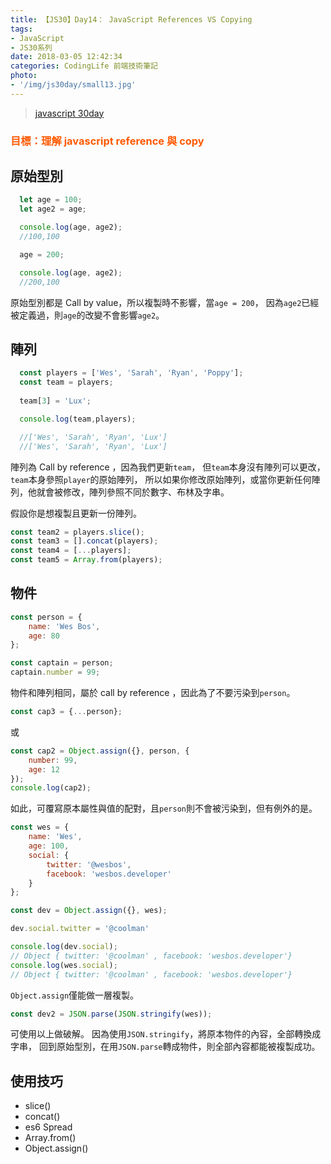```yaml
---
title: 【JS30】Day14： JavaScript References VS Copying
tags:
- JavaScript
- JS30系列
date: 2018-03-05 12:42:34
categories: CodingLife 前端技術筆記
photo:
- '/img/js30day/small13.jpg'
---
```


> [javascript 30day](https://javascript30.com/)

<!-- more -->

### <span style="color:#ff5900">目標：理解 javascript reference 與 copy</span>

## 原始型別

```js
  let age = 100;
  let age2 = age;

  console.log(age, age2);
  //100,100

  age = 200;

  console.log(age, age2);
  //200,100
```

原始型別都是 Call by value，所以複製時不影響，當`age = 200`，
因為`age2`已經被定義過，則`age`的改變不會影響`age2`。

## 陣列

```js
  const players = ['Wes', 'Sarah', 'Ryan', 'Poppy'];
  const team = players;
  
  team[3] = 'Lux';

  console.log(team,players);

  //['Wes', 'Sarah', 'Ryan', 'Lux']
  //['Wes', 'Sarah', 'Ryan', 'Lux']
```
陣列為 Call by reference ，因為我們更新`team`，
但`team`本身沒有陣列可以更改，`team`本身參照`player`的原始陣列，
所以如果你修改原始陣列，或當你更新任何陣列，他就會被修改，陣列參照不同於數字、布林及字串。

假設你是想複製且更新一份陣列。
```js
const team2 = players.slice();
const team3 = [].concat(players);
const team4 = [...players];
const team5 = Array.from(players);
```

## 物件

```js
const person = {
    name: 'Wes Bos',
    age: 80
};

const captain = person;
captain.number = 99;
```
物件和陣列相同，屬於 call by reference ，因此為了不要污染到`person`。

```js
const cap3 = {...person};
```
或

```js
const cap2 = Object.assign({}, person, {
    number: 99,
    age: 12
});
console.log(cap2);
```

如此，可覆寫原本屬性與值的配對，且`person`則不會被污染到，但有例外的是。

```js
const wes = {
    name: 'Wes',
    age: 100,
    social: {
        twitter: '@wesbos',
        facebook: 'wesbos.developer'
    }
};

const dev = Object.assign({}, wes);

dev.social.twitter = '@coolman'

console.log(dev.social);
// Object { twitter: '@coolman' , facebook: 'wesbos.developer'}
console.log(wes.social);
// Object { twitter: '@coolman' , facebook: 'wesbos.developer'}
```
`Object.assign`僅能做一層複製。

```js
const dev2 = JSON.parse(JSON.stringify(wes));
```
可使用以上做破解。
因為使用`JSON.stringify`，將原本物件的內容，全部轉換成字串，
回到原始型別，在用`JSON.parse`轉成物件，則全部內容都能被複製成功。

## 使用技巧 
- slice()
- concat()
- es6 Spread
- Array.from()
- Object.assign()